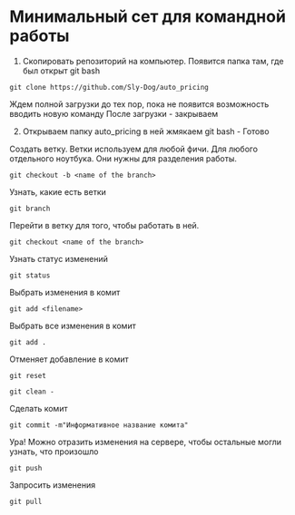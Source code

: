 # Минимальный сет для командной работы

1. Скопировать репозиторий на компьютер. Появится папка там, где был открыт git bash
```
git clone https://github.com/Sly-Dog/auto_pricing
```
Ждем полной загрузки до тех пор, пока не появится возможность вводить новую команду
После загрузки - закрываем

2. Открываем папку auto_pricing в ней жмякаем git bash - Готово

Создать ветку. Ветки используем для любой фичи. Для любого отдельного ноутбука. Они нужны для разделения работы.
```
git checkout -b <name of the branch>
```

Узнать, какие есть ветки
```
git branch
```

Перейти в ветку для того, чтобы работать в ней.
```
git checkout <name of the branch>
```

Узнать статус изменений
```
git status
```

Выбрать изменения в комит
```
git add <filename>
```

Выбрать все изменения в комит
```
git add .
```

Отменяет добавление в комит
```
git reset
```

```
git clean -
```

Сделать комит
```
git commit -m"Информативное название комита"
```

Ура! Можно отразить изменения на сервере, чтобы остальные могли узнать, что произошло
```
git push
```

Запросить изменения
```
git pull
```